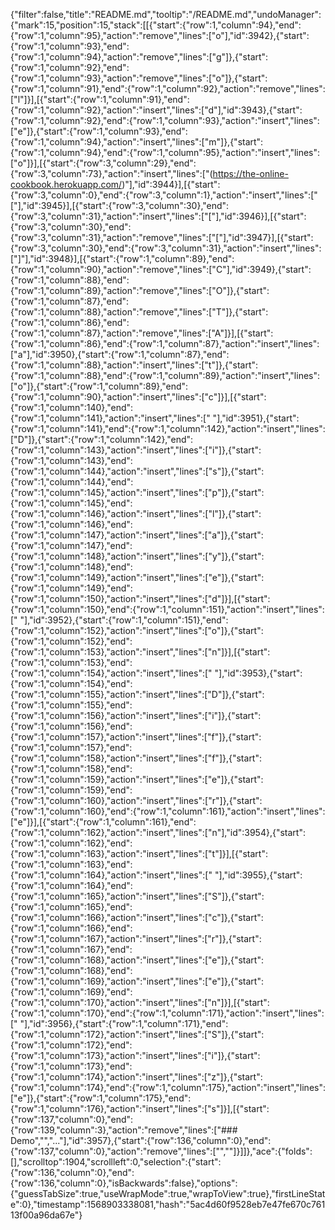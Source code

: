 {"filter":false,"title":"README.md","tooltip":"/README.md","undoManager":{"mark":15,"position":15,"stack":[[{"start":{"row":1,"column":94},"end":{"row":1,"column":95},"action":"remove","lines":["o"],"id":3942},{"start":{"row":1,"column":93},"end":{"row":1,"column":94},"action":"remove","lines":["g"]},{"start":{"row":1,"column":92},"end":{"row":1,"column":93},"action":"remove","lines":["o"]},{"start":{"row":1,"column":91},"end":{"row":1,"column":92},"action":"remove","lines":["l"]}],[{"start":{"row":1,"column":91},"end":{"row":1,"column":92},"action":"insert","lines":["d"],"id":3943},{"start":{"row":1,"column":92},"end":{"row":1,"column":93},"action":"insert","lines":["e"]},{"start":{"row":1,"column":93},"end":{"row":1,"column":94},"action":"insert","lines":["m"]},{"start":{"row":1,"column":94},"end":{"row":1,"column":95},"action":"insert","lines":["o"]}],[{"start":{"row":3,"column":29},"end":{"row":3,"column":73},"action":"insert","lines":["(https://the-online-cookbook.herokuapp.com/)"],"id":3944}],[{"start":{"row":3,"column":0},"end":{"row":3,"column":1},"action":"insert","lines":["["],"id":3945}],[{"start":{"row":3,"column":30},"end":{"row":3,"column":31},"action":"insert","lines":["["],"id":3946}],[{"start":{"row":3,"column":30},"end":{"row":3,"column":31},"action":"remove","lines":["["],"id":3947}],[{"start":{"row":3,"column":30},"end":{"row":3,"column":31},"action":"insert","lines":["]"],"id":3948}],[{"start":{"row":1,"column":89},"end":{"row":1,"column":90},"action":"remove","lines":["C"],"id":3949},{"start":{"row":1,"column":88},"end":{"row":1,"column":89},"action":"remove","lines":["O"]},{"start":{"row":1,"column":87},"end":{"row":1,"column":88},"action":"remove","lines":["T"]},{"start":{"row":1,"column":86},"end":{"row":1,"column":87},"action":"remove","lines":["A"]}],[{"start":{"row":1,"column":86},"end":{"row":1,"column":87},"action":"insert","lines":["a"],"id":3950},{"start":{"row":1,"column":87},"end":{"row":1,"column":88},"action":"insert","lines":["t"]},{"start":{"row":1,"column":88},"end":{"row":1,"column":89},"action":"insert","lines":["o"]},{"start":{"row":1,"column":89},"end":{"row":1,"column":90},"action":"insert","lines":["c"]}],[{"start":{"row":1,"column":140},"end":{"row":1,"column":141},"action":"insert","lines":[" "],"id":3951},{"start":{"row":1,"column":141},"end":{"row":1,"column":142},"action":"insert","lines":["D"]},{"start":{"row":1,"column":142},"end":{"row":1,"column":143},"action":"insert","lines":["i"]},{"start":{"row":1,"column":143},"end":{"row":1,"column":144},"action":"insert","lines":["s"]},{"start":{"row":1,"column":144},"end":{"row":1,"column":145},"action":"insert","lines":["p"]},{"start":{"row":1,"column":145},"end":{"row":1,"column":146},"action":"insert","lines":["l"]},{"start":{"row":1,"column":146},"end":{"row":1,"column":147},"action":"insert","lines":["a"]},{"start":{"row":1,"column":147},"end":{"row":1,"column":148},"action":"insert","lines":["y"]},{"start":{"row":1,"column":148},"end":{"row":1,"column":149},"action":"insert","lines":["e"]},{"start":{"row":1,"column":149},"end":{"row":1,"column":150},"action":"insert","lines":["d"]}],[{"start":{"row":1,"column":150},"end":{"row":1,"column":151},"action":"insert","lines":[" "],"id":3952},{"start":{"row":1,"column":151},"end":{"row":1,"column":152},"action":"insert","lines":["o"]},{"start":{"row":1,"column":152},"end":{"row":1,"column":153},"action":"insert","lines":["n"]}],[{"start":{"row":1,"column":153},"end":{"row":1,"column":154},"action":"insert","lines":[" "],"id":3953},{"start":{"row":1,"column":154},"end":{"row":1,"column":155},"action":"insert","lines":["D"]},{"start":{"row":1,"column":155},"end":{"row":1,"column":156},"action":"insert","lines":["i"]},{"start":{"row":1,"column":156},"end":{"row":1,"column":157},"action":"insert","lines":["f"]},{"start":{"row":1,"column":157},"end":{"row":1,"column":158},"action":"insert","lines":["f"]},{"start":{"row":1,"column":158},"end":{"row":1,"column":159},"action":"insert","lines":["e"]},{"start":{"row":1,"column":159},"end":{"row":1,"column":160},"action":"insert","lines":["r"]},{"start":{"row":1,"column":160},"end":{"row":1,"column":161},"action":"insert","lines":["e"]}],[{"start":{"row":1,"column":161},"end":{"row":1,"column":162},"action":"insert","lines":["n"],"id":3954},{"start":{"row":1,"column":162},"end":{"row":1,"column":163},"action":"insert","lines":["t"]}],[{"start":{"row":1,"column":163},"end":{"row":1,"column":164},"action":"insert","lines":[" "],"id":3955},{"start":{"row":1,"column":164},"end":{"row":1,"column":165},"action":"insert","lines":["S"]},{"start":{"row":1,"column":165},"end":{"row":1,"column":166},"action":"insert","lines":["c"]},{"start":{"row":1,"column":166},"end":{"row":1,"column":167},"action":"insert","lines":["r"]},{"start":{"row":1,"column":167},"end":{"row":1,"column":168},"action":"insert","lines":["e"]},{"start":{"row":1,"column":168},"end":{"row":1,"column":169},"action":"insert","lines":["e"]},{"start":{"row":1,"column":169},"end":{"row":1,"column":170},"action":"insert","lines":["n"]}],[{"start":{"row":1,"column":170},"end":{"row":1,"column":171},"action":"insert","lines":[" "],"id":3956},{"start":{"row":1,"column":171},"end":{"row":1,"column":172},"action":"insert","lines":["S"]},{"start":{"row":1,"column":172},"end":{"row":1,"column":173},"action":"insert","lines":["i"]},{"start":{"row":1,"column":173},"end":{"row":1,"column":174},"action":"insert","lines":["z"]},{"start":{"row":1,"column":174},"end":{"row":1,"column":175},"action":"insert","lines":["e"]},{"start":{"row":1,"column":175},"end":{"row":1,"column":176},"action":"insert","lines":["s"]}],[{"start":{"row":137,"column":0},"end":{"row":139,"column":3},"action":"remove","lines":["### Demo","","..."],"id":3957},{"start":{"row":136,"column":0},"end":{"row":137,"column":0},"action":"remove","lines":["",""]}]]},"ace":{"folds":[],"scrolltop":1904,"scrollleft":0,"selection":{"start":{"row":136,"column":0},"end":{"row":136,"column":0},"isBackwards":false},"options":{"guessTabSize":true,"useWrapMode":true,"wrapToView":true},"firstLineState":0},"timestamp":1568903338081,"hash":"5ac4d60f9528eb7e47fe670c76113f00a96da67e"}